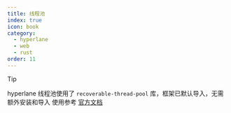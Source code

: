 ```yaml
---
title: 线程池
index: true
icon: book
category:
  - hyperlane
  - web
  - rust
order: 11
---
```


> [!tip]
> hyperlane 线程池使用了 `recoverable-thread-pool` 库，框架已默认导入，无需额外安装和导入
> 使用参考 [官方文档](../recoverable-thread-pool/README.md)

<Bottom />
